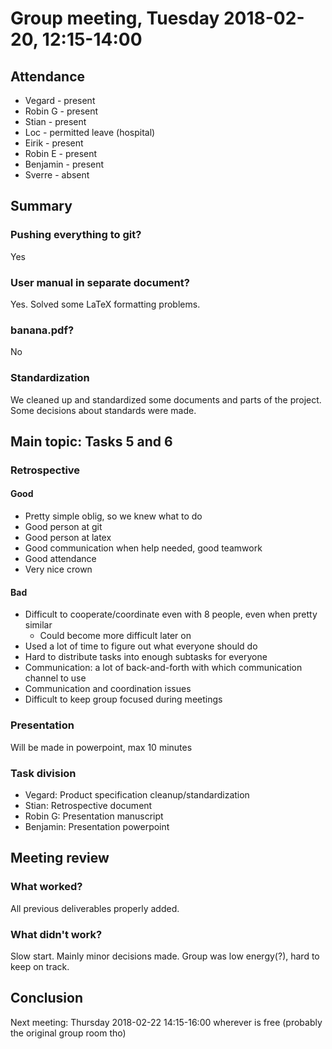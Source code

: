 # Group meeting, Tuesday 2018-02-20, 12:15-14:00

## Attendance

* Vegard   - present
* Robin G  - present
* Stian    - present
* Loc      - permitted leave (hospital)
* Eirik    - present
* Robin E  - present
* Benjamin - present
* Sverre   - absent

## Summary

### Pushing everything to git?

Yes

### User manual in separate document?

Yes. Solved some LaTeX formatting problems.

### banana.pdf?

No

### Standardization

We cleaned up and standardized some documents and parts of the project. Some decisions about standards were made.

## Main topic: Tasks 5 and 6

### Retrospective

#### Good

- Pretty simple oblig, so we knew what to do
- Good person at git
- Good person at latex
- Good communication when help needed, good teamwork
- Good attendance
- Very nice crown

#### Bad

- Difficult to cooperate/coordinate even with 8 people, even when pretty similar
  - Could become more difficult later on
- Used a lot of time to figure out what everyone should do
- Hard to distribute tasks into enough subtasks for everyone
- Communication: a lot of back-and-forth with which communication channel to use
- Communication and coordination issues
- Difficult to keep group focused during meetings

### Presentation

Will be made in powerpoint, max 10 minutes

### Task division

- Vegard: Product specification cleanup/standardization
- Stian: Retrospective document
- Robin G: Presentation manuscript
- Benjamin: Presentation powerpoint

## Meeting review

### What worked?

All previous deliverables properly added.

### What didn't work?

Slow start. Mainly minor decisions made. Group was low energy(?), hard to keep on track.

## Conclusion

Next meeting: Thursday 2018-02-22 14:15-16:00 wherever is free (probably the original group room tho)

